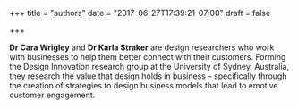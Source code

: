 +++
title = "authors"
date = "2017-06-27T17:39:21-07:00"
draft = false

+++

**Dr Cara Wrigley** and **Dr Karla Straker** are design researchers who work with businesses to help them better connect with their customers. Forming the Design Innovation research group at the University of Sydney, Australia, they research the value that design holds in business – specifically through the creation of strategies to design business models that lead to emotive customer engagement.
